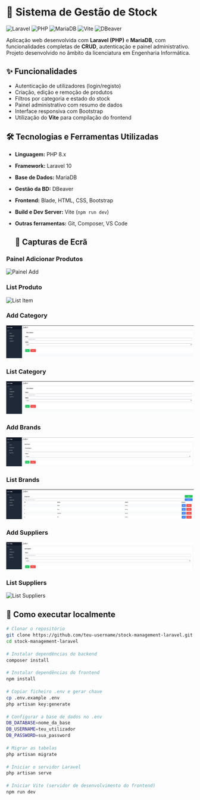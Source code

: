 # 🧾 Sistema de Gestão de Stock

![Laravel](https://img.shields.io/badge/Feito%20com-Laravel-red?style=for-the-badge&logo=laravel&logoColor=white)
![PHP](https://img.shields.io/badge/PHP-8.x-blue?style=for-the-badge&logo=php&logoColor=white)
![MariaDB](https://img.shields.io/badge/MariaDB-10.x-lightgrey?style=for-the-badge&logo=mariadb&logoColor=003545)
![Vite](https://img.shields.io/badge/Vite-Dev%20Server-yellow?style=for-the-badge&logo=vite&logoColor=blue)
![DBeaver](https://img.shields.io/badge/Gestão%20BD-DBeaver-5c7f94?style=for-the-badge&logo=databricks&logoColor=white)

Aplicação web desenvolvida com **Laravel (PHP)** e **MariaDB**, com funcionalidades completas de **CRUD**, autenticação e painel administrativo.  
Projeto desenvolvido no âmbito da licenciatura em Engenharia Informática.

## ✨ Funcionalidades
- Autenticação de utilizadores (login/registo)
- Criação, edição e remoção de produtos
- Filtros por categoria e estado do stock
- Painel administrativo com resumo de dados
- Interface responsiva com Bootstrap
- Utilização do **Vite** para compilação do frontend

## 🛠️ Tecnologias e Ferramentas Utilizadas
- **Linguagem:** PHP 8.x  
- **Framework:** Laravel 10  
- **Base de Dados:** MariaDB  
- **Gestão da BD:** DBeaver  
- **Frontend:** Blade, HTML, CSS, Bootstrap  
- **Build e Dev Server:** Vite (`npm run dev`)  
- **Outras ferramentas:** Git, Composer, VS Code

  ## 📸 Capturas de Ecrã

### Painel Adicionar Produtos
![Painel Add](screenshots/items.add.png)

### List Produto
![List Item](screenshots/itemslist)

### Add Category
![Add Category](screenshots/categoryadd.png)

### List Category
![List Category](screenshots/categoryadd.png)

### Add Brands
![Add Brand](screenshots/brandadd.png)

### List Brands
![List Brands](screenshots/brandlist.png)

### Add Suppliers
![Add Suppliers](screenshots/supplieradd.png)

### List Suppliers
![List Suppliers](screenshots/supllierlist.png)



## 🚀 Como executar localmente

```bash
# Clonar o repositório
git clone https://github.com/teu-username/stock-management-laravel.git
cd stock-management-laravel

# Instalar dependências do backend
composer install

# Instalar dependências do frontend
npm install

# Copiar ficheiro .env e gerar chave
cp .env.example .env
php artisan key:generate

# Configurar a base de dados no .env
DB_DATABASE=nome_da_base
DB_USERNAME=teu_utilizador
DB_PASSWORD=sua_password

# Migrar as tabelas
php artisan migrate

# Iniciar o servidor Laravel
php artisan serve

# Iniciar Vite (servidor de desenvolvimento do frontend)
npm run dev


